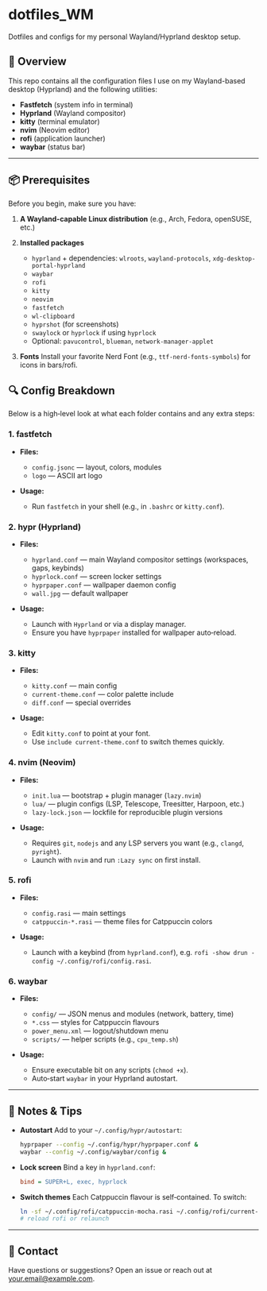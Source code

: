 # dotfiles\_WM

Dotfiles and configs for my personal Wayland/Hyprland desktop setup.

## 📖 Overview

This repo contains all the configuration files I use on my Wayland-based desktop (Hyprland) and the following utilities:

* **Fastfetch** (system info in terminal)
* **Hyprland** (Wayland compositor)
* **kitty** (terminal emulator)
* **nvim** (Neovim editor)
* **rofi** (application launcher)
* **waybar** (status bar)

---

## 📦 Prerequisites

Before you begin, make sure you have:

1. **A Wayland-capable Linux distribution**
   (e.g., Arch, Fedora, openSUSE, etc.)

2. **Installed packages**

   * `hyprland` + dependencies: `wlroots`, `wayland-protocols`, `xdg-desktop-portal-hyprland`
   * `waybar`
   * `rofi`
   * `kitty`
   * `neovim`
   * `fastfetch`
   * `wl-clipboard`
   * `hyprshot` (for screenshots)
   * `swaylock` or `hyprlock` if using `hyprlock`
   * Optional: `pavucontrol`, `blueman`, `network-manager-applet`

3. **Fonts**
   Install your favorite Nerd Font (e.g., `ttf-nerd-fonts-symbols`) for icons in bars/rofi.

## 🔍 Config Breakdown

Below is a high‑level look at what each folder contains and any extra steps:

### 1. fastfetch

* **Files:**

  * `config.jsonc` — layout, colors, modules
  * `logo` — ASCII art logo
* **Usage:**

  * Run `fastfetch` in your shell (e.g., in `.bashrc` or `kitty.conf`).

### 2. hypr (Hyprland)

* **Files:**

  * `hyprland.conf` — main Wayland compositor settings (workspaces, gaps, keybinds)
  * `hyprlock.conf` — screen locker settings
  * `hyprpaper.conf` — wallpaper daemon config
  * `wall.jpg` — default wallpaper
* **Usage:**

  * Launch with `Hyprland` or via a display manager.
  * Ensure you have `hyprpaper` installed for wallpaper auto‑reload.

### 3. kitty

* **Files:**

  * `kitty.conf` — main config
  * `current-theme.conf` — color palette include
  * `diff.conf` — special overrides
* **Usage:**

  * Edit `kitty.conf` to point at your font.
  * Use `include current-theme.conf` to switch themes quickly.

### 4. nvim (Neovim)

* **Files:**

  * `init.lua` — bootstrap + plugin manager (`lazy.nvim`)
  * `lua/` — plugin configs (LSP, Telescope, Treesitter, Harpoon, etc.)
  * `lazy-lock.json` — lockfile for reproducible plugin versions
* **Usage:**

  * Requires `git`, `nodejs` and any LSP servers you want (e.g., `clangd`, `pyright`).
  * Launch with `nvim` and run `:Lazy sync` on first install.

### 5. rofi

* **Files:**

  * `config.rasi` — main settings
  * `catppuccin-*.rasi` — theme files for Catppuccin colors
* **Usage:**

  * Launch with a keybind (from `hyprland.conf`), e.g. `rofi -show drun -config ~/.config/rofi/config.rasi`.

### 6. waybar

* **Files:**

  * `config/` — JSON menus and modules (network, battery, time)
  * `*.css` — styles for Catppuccin flavours
  * `power_menu.xml` — logout/shutdown menu
  * `scripts/` — helper scripts (e.g., `cpu_temp.sh`)
* **Usage:**

  * Ensure executable bit on any scripts (`chmod +x`).
  * Auto‑start `waybar` in your Hyprland autostart.

---

## 📝 Notes & Tips

* **Autostart**
  Add to your `~/.config/hypr/autostart`:

  ```sh
  hyprpaper --config ~/.config/hypr/hyprpaper.conf &
  waybar --config ~/.config/waybar/config &
  ```
* **Lock screen**
  Bind a key in `hyprland.conf`:

  ```ini
  bind = SUPER+L, exec, hyprlock
  ```
* **Switch themes**
  Each Catppuccin flavour is self‑contained. To switch:

  ```sh
  ln -sf ~/.config/rofi/catppuccin-mocha.rasi ~/.config/rofi/current-theme.rasi
  # reload rofi or relaunch
  ```

---

## 📮 Contact

Have questions or suggestions? Open an issue or reach out at [your.email@example.com](mailto:your.email@example.com).
